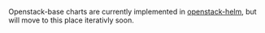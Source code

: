 Openstack-base charts are currently implemented in [openstack-helm](https://github.com/sapcc/openstack-helm), but will move to this place iterativly soon. 
